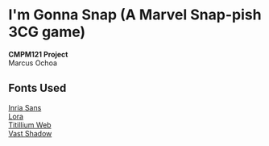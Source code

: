 # I'm Gonna Snap (A Marvel Snap-pish 3CG game)
**CMPM121 Project**\
Marcus Ochoa

## Fonts Used
[Inria Sans](https://fonts.google.com/specimen/Inria+Sans/about)\
[Lora](https://fonts.google.com/specimen/Lora/about)\
[Titillium Web](https://fonts.google.com/specimen/Titillium+Web/about)\
[Vast Shadow](https://fonts.google.com/specimen/Vast+Shadow/about)
